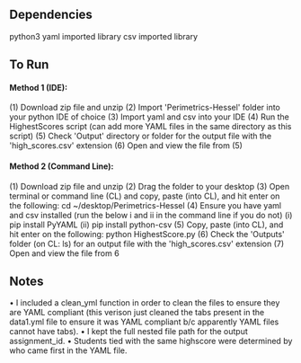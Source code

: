 ## Dependencies

python3
yaml imported library
csv imported library

## To Run

#### Method 1 (IDE):
(1) Download zip file and unzip
(2) Import 'Perimetrics-Hessel' folder into your python IDE of choice
(3) Import yaml and csv into your IDE
(4) Run the HighestScores script (can add more YAML files in the same directory as this script)
(5) Check 'Output' directory or folder for the output file with the 'high_scores.csv' extension
(6) Open and view the file from (5)

#### Method 2 (Command Line):
(1) Download zip file and unzip
(2) Drag the folder to your desktop
(3) Open terminal or command line (CL) and copy, paste (into CL), and hit enter on the following: cd ~/desktop/Perimetrics-Hessel
(4) Ensure you have yaml and csv installed (run the below i and ii in the command line if you do not)
	(i)  pip install PyYAML
	(ii) pip install python-csv
(5) Copy, paste (into CL), and hit enter on the following: python HighestScore.py 
(6) Check the 'Outputs' folder (on CL: ls) for an output file with the 'high_scores.csv' extension
(7) Open and view the file from 6

## Notes

• I included a clean_yml function in order to clean the files to ensure they are YAML compliant (this verison just cleaned the tabs present in the data1.yml file to ensure it was YAML compliant b/c apparently YAML files cannot have tabs).
• I kept the full nested file path for the output assignment_id.
• Students tied with the same highscore were determined by who came first in the YAML file. 